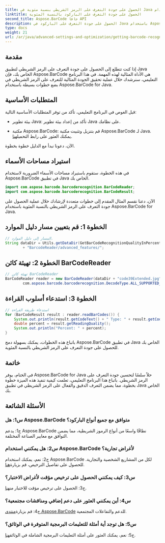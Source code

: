 ```yaml
---
title: الحصول على جودة التعرف على الرمز الشريطي بنسبة مئوية في Java باستخدام Aspose.BarCode
linktitle: الحصول على جودة التعرف على الباركود بالنسبة المئوية
second_title: Aspose.BarCode جافا API
description: الحصول على جودة التعرف على الباركود في Java باستخدام Aspose.BarCode. اتبع دليلنا خطوة بخطوة للحصول على أفضل النتائج.
type: docs
weight: 21
url: /ar/java/advanced-settings-and-optimization/getting-barcode-recognition-quality-percent/
---
```

## مقدمة

إذا كنت تتطلع إلى الحصول على جودة التعرف على الرمز الشريطي لتطبيق Java الخاص بك، فإن Aspose.BarCode هي الأداة المثالية لهذه المهمة. في هذا البرنامج التعليمي، سنرشدك خلال عملية تحقيق الجودة المثالية للتعرف على الرمز الشريطي في بضع خطوات بسيطة باستخدام Aspose.BarCode for Java.

## المتطلبات الأساسية

قبل الغوص في البرنامج التعليمي، تأكد من توفر المتطلبات الأساسية التالية:

- بيئة تطوير Java: تأكد من إعداد بيئة تطوير Java على نظامك.

-  مكتبة Aspose.BarCode: قم بتنزيل وتثبيت مكتبة Aspose.BarCode لـ Java. يمكنك العثور على رابط التحميل[هنا](https://releases.aspose.com/barcode/java/).

الآن، دعونا نبدأ مع الدليل خطوة بخطوة.

## استيراد مساحات الأسماء

في هذه الخطوة، ستقوم باستيراد مساحات الأسماء الضرورية لاستخدام Aspose.BarCode في تطبيق Java الخاص بك.

```java
import com.aspose.barcode.barcoderecognition.BarCodeReader;
import com.aspose.barcode.barcoderecognition.BarCodeResult;


```

الآن، دعنا نقسم المثال المقدم إلى خطوات متعددة لإرشادك خلال عملية الحصول على جودة التعرف على الرمز الشريطي بالنسبة المئوية باستخدام Aspose.BarCode for Java.

## الخطوة 1: قم بتعيين مسار دليل الموارد

```java
// المسار إلى دليل الموارد.
String dataDir = Utils.getDataDir(GetBarCodeRecognitionQualityInPercent.class)
		+ "BarcodeReader/advanced_features/";
```

## الخطوة 2: تهيئة كائن BarCodeReader

```java
// تهيئة كائن BarCodeReader
BarCodeReader reader = new BarCodeReader(dataDir + "code39Extended.jpg",
		com.aspose.barcode.barcoderecognition.DecodeType.ALL_SUPPORTED_TYPES);
```

## الخطوة 3: استدعاء أسلوب القراءة

```java
// استدعاء طريقة القراءة
for (BarCodeResult result : reader.readBarCodes()) {
	System.out.println(result.getCodeText() + " Type: " + result.getCodeType());
	double percent = result.getReadingQuality();
	System.out.println("Percent: " + percent);
}
```

باتباع هذه الخطوات، يمكنك بسهولة دمج Aspose.BarCode في تطبيق Java الخاص بك للحصول على جودة التعرف على الرمز الشريطي بالنسبة المئوية.

## خاتمة

في الختام، يوفر Aspose.BarCode for Java حلاً سلسًا لتحسين جودة التعرف على الرمز الشريطي. باتباع هذا البرنامج التعليمي، تعلمت كيفية تنفيذ هذه الميزة خطوة بخطوة، مما يضمن التعرف الدقيق والفعال على الرمز الشريطي في تطبيق Java الخاص بك.

## الأسئلة الشائعة

### س1: هل Aspose.BarCode متوافق مع جميع أنواع الباركود؟

ج1: يدعم Aspose.BarCode نطاقًا واسعًا من أنواع الرموز الشريطية، مما يضمن التوافق مع معايير الصناعة المختلفة.

### س2: هل يمكنني استخدام Aspose.BarCode لأغراض تجارية؟

 ج2: نعم، يمكنك استخدام Aspose.BarCode لكل من المشاريع الشخصية والتجارية. للحصول على تفاصيل الترخيص، قم بزيارة[هنا](https://purchase.aspose.com/buy).

### س3: كيف يمكنني الحصول على ترخيص مؤقت لأغراض الاختبار؟

ج3: الحصول على ترخيص مؤقت للاختبار من[هنا](https://purchase.aspose.com/temporary-license/).

### س4: أين يمكنني العثور على دعم إضافي ومناقشات مجتمعية؟

 ج4: قم بزيارة[منتدى Aspose.BarCode](https://forum.aspose.com/c/barcode/13) للدعم والتفاعلات المجتمعية.

### س5: هل توجد أية أمثلة للتعليمات البرمجية المتوفرة في الوثائق؟

 ج5: نعم، يمكنك العثور على أمثلة التعليمات البرمجية الشاملة في الوثائق[هنا](https://reference.aspose.com/barcode/java/).